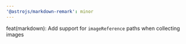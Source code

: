 ```yaml
---
'@astrojs/markdown-remark': minor
---
```


feat(markdown): Add support for `imageReference` paths when collecting images
